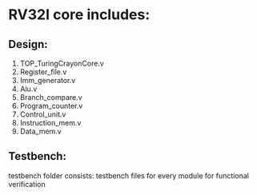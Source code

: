 # RV32I core includes:
## Design:
1. TOP_TuringCrayonCore.v
2. Register_file.v
3. Imm_generator.v
4. Alu.v
5. Branch_compare.v
6. Program_counter.v
7. Control_unit.v
8. Instruction_mem.v
9. Data_mem.v
## Testbench:
testbench folder consists: testbench files for every module for functional verification
